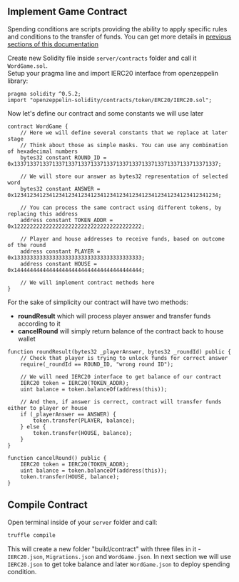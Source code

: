 Implement Game Contract
---  
Spending conditions are scripts providing the ability to apply specific rules and conditions to the transfer of funds. 
You can get more details in [previous sections of this documentation](../../spending-conditions.md)  

Create new Solidity file inside `server/contracts` folder and call it `WordGame.sol`.  
Setup your pragma line and import IERC20 interface from openzeppelin library:
```solidity
pragma solidity ^0.5.2;
import "openzeppelin-solidity/contracts/token/ERC20/IERC20.sol";
```

Now let's define our contract and some constants we will use later
```solidity
contract WordGame {
	// Here we will define several constants that we replace at later stage
	// Think about those as simple masks. You can use any combination of hexadecimal numbers
	bytes32 constant ROUND_ID = 0x1337133713371337133713371337133713371337133713371337133713371337;
	
	// We will store our answer as bytes32 representation of selected word
	bytes32 constant ANSWER = 0x1234123412341234123412341234123412341234123412341234123412341234;
	
	// You can process the same contract using different tokens, by replacing this address
	address constant TOKEN_ADDR = 0x1222222222222222222222222222222222222222;
	
	// Player and house addresses to receive funds, based on outcome of the round
	address constant PLAYER = 0x1333333333333333333333333333333333333333;
	address constant HOUSE = 0x1444444444444444444444444444444444444444;
	
	// We will implement contract methods here
}
```

For the sake of simplicity our contract will have two methods:
- **roundResult** which will process player answer and transfer funds according to it
- **cancelRound** will simply return balance of the contract back to house wallet  
```solidity
function roundResult(bytes32 _playerAnswer, bytes32 _roundId) public {
	// Check that player is trying to unlock funds for correct answer 
	require(_roundId == ROUND_ID, "wrong round ID");
	
	// We will need IERC20 interface to get balance of our contract
	IERC20 token = IERC20(TOKEN_ADDR);
	uint balance = token.balanceOf(address(this));

	// And then, if answer is correct, contract will transfer funds either to player or house 
	if (_playerAnswer == ANSWER) {
		token.transfer(PLAYER, balance);
	} else {
		token.transfer(HOUSE, balance);
	}
}

function cancelRound() public {
	IERC20 token = IERC20(TOKEN_ADDR);
	uint balance = token.balanceOf(address(this));
	token.transfer(HOUSE, balance);
}
```

Compile Contract
---
Open terminal inside of your `server` folder and call:
```bash
truffle compile
```
This will create a new folder "build/contract" with three files in it - `IERC20.json`, `Migrations.json` and `WordGame.json`.
In next section we will use `IERC20.json` to get toke balance and later `WordGame.json` to deploy spending condition.   

